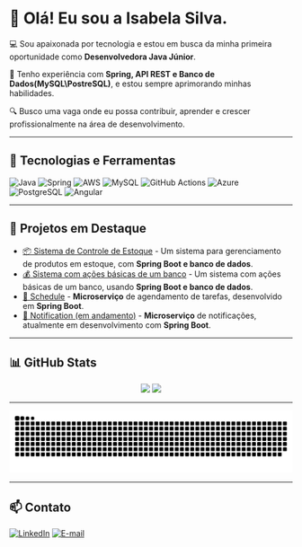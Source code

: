 # 👋 Olá! Eu sou a Isabela Silva.

💻 Sou apaixonada por tecnologia e estou em busca da minha primeira oportunidade como **Desenvolvedora Java Júnior**.

🚀 Tenho experiência com **Spring, API REST e Banco de Dados(MySQL\PostreSQL)**, e estou sempre aprimorando minhas habilidades.

🔍 Busco uma vaga onde eu possa contribuir, aprender e crescer profissionalmente na área de desenvolvimento.

---

## 🚀 Tecnologias e Ferramentas  
![Java](https://img.shields.io/badge/Java-ED8B00?style=for-the-badge&logo=java&logoColor=white)
![Spring](https://img.shields.io/badge/Spring-6DB33F?style=for-the-badge&logo=spring&logoColor=white)
![AWS](https://img.shields.io/badge/AWS-232F3E?style=for-the-badge&logo=amazon-aws&logoColor=white)
![MySQL](https://img.shields.io/badge/MySQL-4479A1?style=for-the-badge&logo=mysql&logoColor=white)
![GitHub Actions](https://img.shields.io/badge/GitHub_Actions-2088FF?style=for-the-badge&logo=github-actions&logoColor=white)
![Azure](https://img.shields.io/badge/Azure-0078D4?style=for-the-badge&logo=microsoftazure&logoColor=white)
![PostgreSQL](https://img.shields.io/badge/PostgreSQL-4169E1?style=for-the-badge&logo=postgresql&logoColor=white)
![Angular](https://img.shields.io/badge/Angular-DD0031?style=for-the-badge&logo=angular&logoColor=white)

---

## 📌 Projetos em Destaque  
- [📦 Sistema de Controle de Estoque](https://github.com/Isabela01vSilva/controle-estoque) - Um sistema para gerenciamento de produtos em estoque, com **Spring Boot e banco de dados**.  
- [💰 Sistema com ações básicas de um banco](https://github.com/Isabela01vSilva/projeto-financas) - Um sistema com ações básicas de um banco, usando **Spring Boot e banco de dados**.  
- [📅 Schedule](https://github.com/Isabela01vSilva/schedule) - **Microserviço** de agendamento de tarefas, desenvolvido em **Spring Boot**.  
- [🔔 Notification (em andamento)](https://github.com/Isabela01vSilva/notification) - **Microserviço** de notificações, atualmente em desenvolvimento com **Spring Boot**.  

---

## 📊 GitHub Stats  
<div align="center">
  <img height="180em" src="https://github-readme-stats.vercel.app/api?username=isabela01vsilva&show_icons=true&theme=dark"/>
  <img height="180em" src="https://github-readme-stats.vercel.app/api/top-langs/?username=isabela01vsilva&layout=compact&langs_count=8&theme=dark"/>
</div>

---

![Snake animation](https://github.com/isabela01vsilva/isabela01vsilva/raw/output/github-contribution-grid-snake.svg)

---

## 📫 Contato  
[![LinkedIn](https://img.shields.io/badge/LinkedIn-0077B5?style=for-the-badge&logo=linkedin&logoColor=white)](https://www.linkedin.com/in/isabela01vsilva)  [![E-mail](https://img.shields.io/badge/Email-D14836?style=for-the-badge&logo=gmail&logoColor=white)](mailto:isabelavsilva4@gmail.com)
